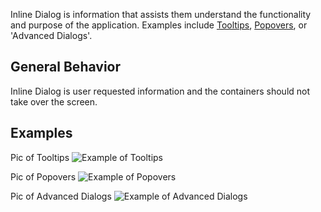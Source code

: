 Inline Dialog is information that assists them understand the functionality and purpose of the application. Examples include [Tooltips](#/component/tooltip), [Popovers](#/component/popover), or 'Advanced Dialogs'.

## General Behavior
Inline Dialog is user requested information and the containers should not take over the screen.

## Examples
Pic of Tooltips
![Example of Tooltips](/images/patterns/tooltip1.png)


Pic of Popovers
![Example of Popovers](/images/patterns/popover1.png)


Pic of Advanced Dialogs
![Example of Advanced Dialogs](/images/patterns/advanced_b.png)
